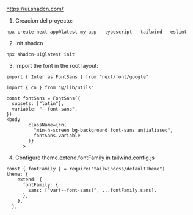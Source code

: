 https://ui.shadcn.com/

1. Creacion del proyecto:
```
npx create-next-app@latest my-app --typescript --tailwind --eslint
```

2. Init shadcn
```
npx shadcn-ui@latest init
```

3.  Import the font in the root layout:
```
import { Inter as FontSans } from "next/font/google"
 
import { cn } from "@/lib/utils"
 
const fontSans = FontSans({
  subsets: ["latin"],
  variable: "--font-sans",
})
<body
        className={cn(
          "min-h-screen bg-background font-sans antialiased",
          fontSans.variable
        )}
      >
```
4. Configure theme.extend.fontFamily in tailwind.config.js
```
const { fontFamily } = require("tailwindcss/defaultTheme")
theme: {
    extend: {
      fontFamily: {
        sans: ["var(--font-sans)", ...fontFamily.sans],
      },
    },
  },
```
